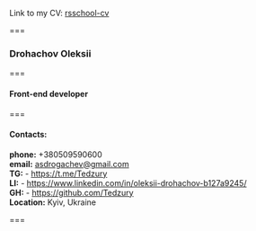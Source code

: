 Link to my CV: [rsschool-cv](https://github.com/Tedzury/rsschool-cv)

===

### **Drohachov Oleksii**

===

#### **Front-end developer**

===

#### **Contacts:**

**phone:** +380509590600 <br>
**email:** asdrogachev@gmail.com <br>
**TG:** - https://t.me/Tedzury <br>
**LI:** - https://www.linkedin.com/in/oleksii-drohachov-b127a9245/ <br>
**GH:** - https://github.com/Tedzury <br>
**Location:** Kyiv, Ukraine <br>

===







